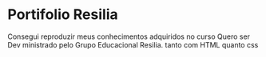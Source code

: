 # <h1> Portifolio Resilia </h1> 
Consegui reproduzir meus conhecimentos adquiridos  no curso Quero ser Dev ministrado pelo Grupo Educacional Resilia.
tanto com HTML quanto css 


